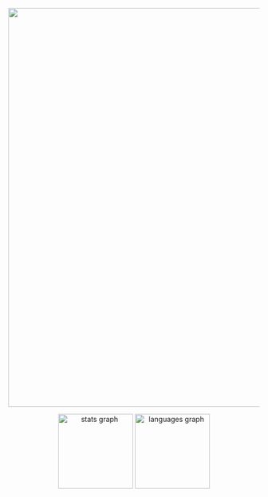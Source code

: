 <p align="center">
  <img width="800" src="https://readme-typing-svg.demolab.com?font=Fira+Code&size=30&pause=1000&center=true&vCenter=true&random=true&width=600&lines=Hoy+te+toca+perder;%E4%BB%8A%E5%A4%A9%E8%BD%AE%E5%88%B0%E4%BD%A0%E8%BE%93%E4%BA%86"/>
</p>

<div align="center">
  <img src="https://github-readme-stats.vercel.app/api?hide_title=false&hide_rank=false&show_icons=true&include_all_commits=true&count_private=true&disable_animations=false&theme=dracula&locale=en&hide_border=false&username=Lockly" height="150" alt="stats graph"  />
  <img src="https://github-readme-stats.vercel.app/api/top-langs?locale=en&hide_title=false&layout=compact&card_width=320&langs_count=5&theme=dracula&hide_border=false&username=Lockly" height="150" alt="languages graph"/>
</div>


